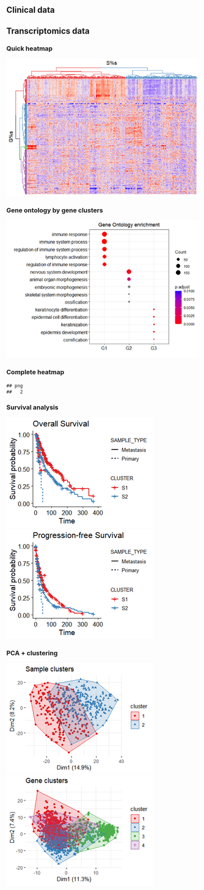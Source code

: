 ## Clinical data

## Transcriptomics data

### Quick heatmap

![](Report_DZ_all_files/figure-markdown_strict/clustering-1.png)

### Gene ontology by gene clusters

![](Report_DZ_all_files/figure-markdown_strict/gene_ontology-1.png)

### Complete heatmap

    ## png 
    ##   2

### Survival analysis

![](Report_DZ_all_files/figure-markdown_strict/survival-1.png)![](Report_DZ_all_files/figure-markdown_strict/survival-2.png)

### PCA + clustering

![](Report_DZ_all_files/figure-markdown_strict/PCA-1.png)![](Report_DZ_all_files/figure-markdown_strict/PCA-2.png)

